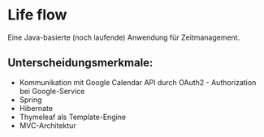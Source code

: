# Life flow
Eine Java-basierte (noch laufende) Anwendung für Zeitmanagement.

## Unterscheidungsmerkmale:
- Kommunikation mit Google Calendar API durch OAuth2 - Authorization bei Google-Service
- Spring
- Hibernate
- Thymeleaf als Template-Engine
- MVC-Architektur
